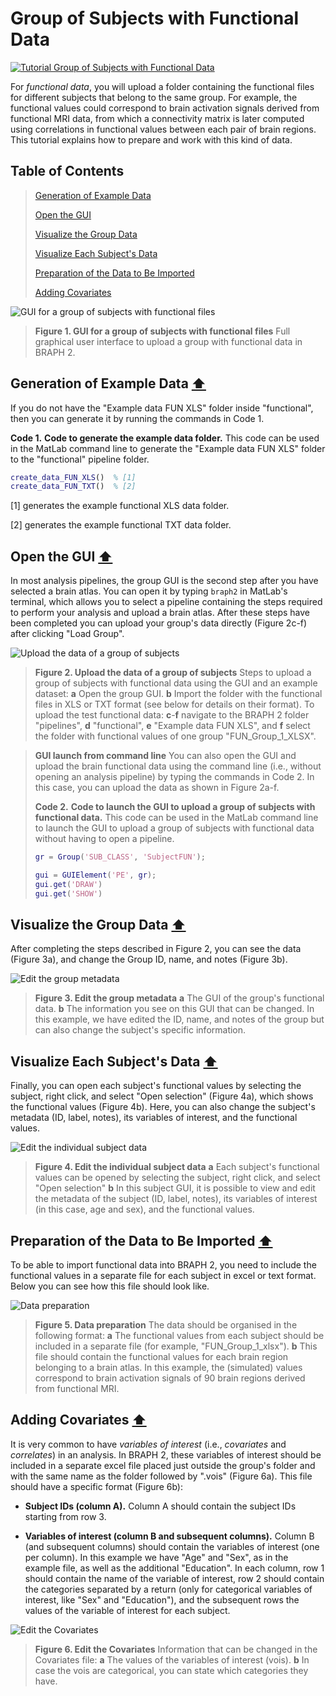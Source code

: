 # Group of Subjects with Functional Data

[![Tutorial Group of Subjects with Functional Data](https://img.shields.io/badge/PDF-Download-red?style=flat-square&logo=adobe-acrobat-reader)](tut_gr_fun.pdf)

For *functional data*, you will upload a folder containing the functional files for different subjects that belong to the same group. For example, the functional values could correspond to brain activation signals derived from functional MRI data, from which a connectivity matrix is later computed using correlations in functional values between each pair of brain regions. This tutorial explains how to prepare and work with this kind of data.


## Table of Contents
> [Generation of Example Data](#Generation-of-Example-Data)
>
> [Open the GUI](#Open-the-GUI)
>
> [Visualize the Group Data](#Visualize-the-Group-Data)
>
> [Visualize Each Subject's Data](#Visualize-Each-Subject's-Data)
>
> [Preparation of the Data to Be Imported](#Preparation-of-the-Data-to-Be-Imported)
>
> [Adding Covariates](#Adding-Covariates)
>


	
<img src="fig01.jpg" alt="GUI for a group of subjects with functional files">

> **Figure 1. GUI for a group of subjects with functional files**
> Full graphical user interface to upload a group with functional data in BRAPH 2.


## Generation of Example Data  [⬆](#Table-of-Contents)

If you do not have the "Example data FUN XLS" folder inside "functional", then you can generate it by running the commands in Code 1.

**Code 1.** **Code to generate the example data folder.**
		This code can be used in the MatLab command line to generate the "Example data FUN XLS" folder to the "functional" pipeline folder.
````matlab
create_data_FUN_XLS()  % [1]
create_data_FUN_TXT()  % [2]
````

[1] generates the example functional XLS data folder.

[2] generates the example functional TXT data folder.


## Open the GUI  [⬆](#Table-of-Contents)

In most analysis pipelines, the group GUI is the second step after you have selected a brain atlas. You can open it by typing `braph2` in MatLab's terminal, which allows you to select a pipeline containing the steps required to perform your analysis and upload a brain atlas. After these steps have been completed you can upload your group's data directly (Figure 2c-f) after clicking "Load Group". 


	
<img src="fig02.jpg" alt="Upload the data of a group of subjects">

> **Figure 2. Upload the data of a group of subjects**
> Steps to upload a group of subjects with functional data using the GUI and an example dataset: 
> 	**a** Open the group GUI.
> 	**b** Import the folder with the functional files in XLS or TXT format (see below for details on their format).
> 	To upload the test functional data:
> 	**c**-**f** navigate to the BRAPH 2 folder "pipelines", **d** "functional",  **e** "Example data FUN XLS", and **f** select the folder with functional values of one group "FUN_Group_1_XLSX".
	

> **GUI launch from command line**
> You can also open the GUI and upload the brain functional data using the command line (i.e., without opening an analysis pipeline) by typing the commands in Code 2. In this case, you can upload the data as shown in Figure 2a-f.
> 
> **Code 2.** **Code to launch the GUI to upload a group of subjects with functional data.**
> 		This code can be used in the MatLab command line to launch the GUI to upload a group of subjects with functional data without having to open a pipeline.
> ````matlab
> gr = Group('SUB_CLASS', 'SubjectFUN');
> 
> gui = GUIElement('PE', gr);
> gui.get('DRAW')
> gui.get('SHOW')
> ````

## Visualize the Group Data  [⬆](#Table-of-Contents)

After completing the steps described in Figure 2, you can see the data (Figure 3a), and change the Group ID, name, and notes (Figure 3b). 



<img src="fig03.jpg" alt="Edit the group metadata">

> **Figure 3. Edit the group metadata**
> **a** The GUI of the group's functional data. 
> 	**b** The information you see on this GUI that can be changed. In this example, we have edited the ID, name, and notes of the group but can also change the subject's specific information.

## Visualize Each Subject's Data  [⬆](#Table-of-Contents)

Finally, you can open each subject's functional values by selecting the subject, right click, and select "Open selection" (Figure 4a), which shows the functional values (Figure 4b). Here, you can also change the subject's metadata (ID, label, notes), its variables of interest, and the functional values.



<img src="fig04.jpg" alt="Edit the individual subject data">

> **Figure 4. Edit the individual subject data**
> **a** Each subject's functional values can be opened by selecting the subject, right click, and select "Open selection"
> 	**b** In this subject GUI, it is possible to view and edit the metadata of the subject (ID, label, notes), its variables of interest (in this case, age and sex), and the functional values.


## Preparation of the Data to Be Imported  [⬆](#Table-of-Contents)

To be able to import functional data into BRAPH 2, you need to include the functional values in a separate file for each subject in excel or text format. Below you can see how this file should look like.



<img src="fig05.jpg" alt="Data preparation">

> **Figure 5. Data preparation**
> The data should be organised in the following format:
> 	**a** The functional values from each subject should be included in a separate file (for example, "FUN_Group_1_xlsx"). 
> 	**b** This file should contain the functional values for each brain region belonging to a brain atlas. In this example, the (simulated) values correspond to brain activation signals of 90 brain regions derived from functional MRI.

## Adding Covariates  [⬆](#Table-of-Contents)


	
It is very common to have *variables of interest* (i.e., *covariates* and *correlates*) in an analysis. In BRAPH 2, these variables of interest should be included in a separate excel file placed just outside the group's folder and with the same name as the folder followed by ".vois" (Figure 6a). This file should have a specific format (Figure 6b):


- **Subject IDs (column A).**
Column A should contain the subject IDs starting from row 3.

- **Variables of interest (column B and subsequent columns).**
Column B (and subsequent columns) should contain the variables of interest (one per column). 
In this example we have "Age" and "Sex", as in the example file, as well as the additional "Education".
In each column, row 1 should contain the name of the variable of interest, row 2 should contain the categories separated by a return (only for categorical variables of interest, like "Sex" and "Education"), and the subsequent rows the values of the variable of interest for each subject.



<img src="fig06.jpg" alt="Edit the Covariates">

> **Figure 6. Edit the Covariates**
> Information that can be changed in the Covariates file: 
> 	**a** The values of the variables of interest (vois).
> 	**b** In case the vois are categorical, you can state which categories they have.
